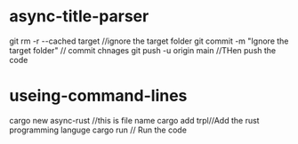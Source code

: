 # async-title-parser
git rm -r --cached target  //ignore the target folder 
git commit -m "Ignore the target folder" // commit chnages 
git push -u origin main //THen push the code 


# useing-command-lines
cargo new async-rust //this is file name 
cargo add trpl//Add the rust programming languge
cargo run // Run the code
